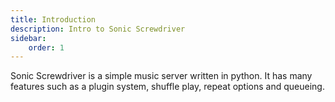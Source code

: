 ```yaml
---
title: Introduction
description: Intro to Sonic Screwdriver
sidebar:
    order: 1
---
```

Sonic Screwdriver is a simple music server written in python. It has many features such as a plugin system, shuffle play, repeat options and queueing.
